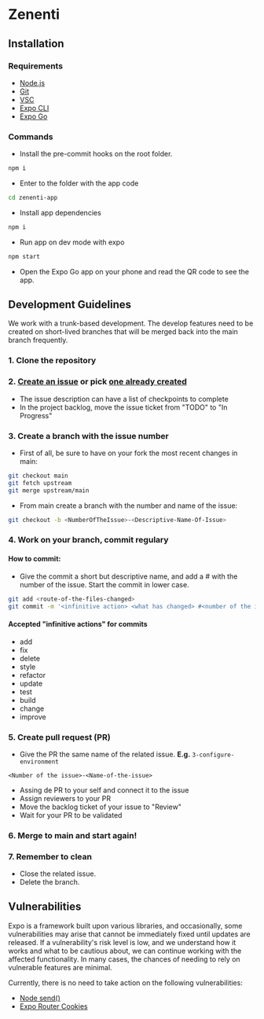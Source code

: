 # Zenenti

## Installation

### Requirements
- [Node.js](https://nodejs.org/en)
- [Git](https://git-scm.com/downloads)
- [VSC](https://code.visualstudio.com/download)
- [Expo CLI](https://docs.expo.dev/more/expo-cli/)
- [Expo Go](https://expo.dev/go)

### Commands

- Install the pre-commit hooks on the root folder.
```sh
npm i
```

- Enter to the folder with the app code
```sh
cd zenenti-app
```

- Install app dependencies
```sh
npm i
```

- Run app on dev mode with expo
```sh
npm start
```

- Open the Expo Go app on your phone and read the QR code to see the app.

## Development Guidelines

We work with a trunk-based development. The develop features need to be created on short-lived branches that will be merged back into the main branch frequently.

### 1. Clone the repository

### 2. [Create an issue](https://github.com/InspiranzaDEV/zenenti/issues/new) or pick [one already created](https://github.com/InspiranzaDEV/zenenti/issues)

- The issue description can have a list of checkpoints to complete
- In the project backlog, move the issue ticket from "TODO" to "In Progress"

### 3. Create a branch with the issue number

- First of all, be sure to have on your fork the most recent changes in main:
```sh
git checkout main
git fetch upstream
git merge upstream/main
```

- From main create a branch with the number and name of the issue:
```sh
git checkout -b <NumberOfTheIssue>-<Descriptive-Name-Of-Issue>
```

### 4. Work on your branch, commit regulary

#### How to commit:

- Give the commit a short but descriptive name, and add a # with the number of the issue. Start the commit in lower case.

```sh
git add <route-of-the-files-changed>
git commit -m '<infinitive action> <what has changed> #<number of the issue>'
```

#### Accepted "infinitive actions" for commits
- add
- fix
- delete
- style
- refactor
- update
- test
- build
- change
- improve

### 5. Create pull request (PR)
- Give the PR the same name of the related issue. **E.g.** `3-configure-environment`
```
<Number of the issue>-<Name-of-the-issue>
```
- Assing de PR to your self and connect it to the issue
- Assign reviewers to your PR
- Move the backlog ticket of your issue to "Review"
- Wait for your PR to be validated

### 6. Merge to main and start again!

### 7. Remember to clean
- Close the related issue.
- Delete the branch.

## Vulnerabilities

Expo is a framework built upon various libraries, and occasionally, some vulnerabilities may arise that cannot be immediately fixed until updates are released. If a vulnerability's risk level is low, and we understand how it works and what to be cautious about, we can continue working with the affected functionality. In many cases, the chances of needing to rely on vulnerable features are minimal.

Currently, there is no need to take action on the following vulnerabilities:
- [Node send()](https://github.com/advisories/GHSA-m6fv-jmcg-4jfg)
- [Expo Router Cookies](https://github.com/advisories/GHSA-pxg6-pf52-xh8x)
